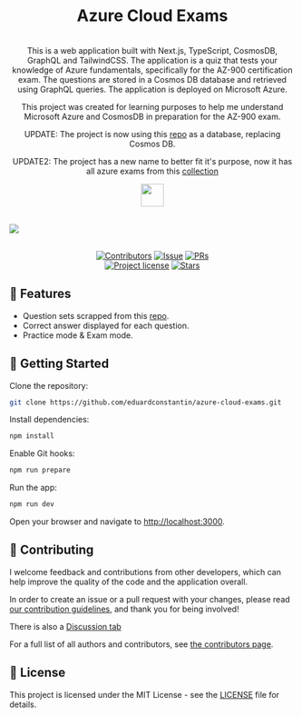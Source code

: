 <h1 align="center">Azure Cloud Exams</h1>
<br />

<div align="center">
This is a web application built with Next.js, TypeScript, CosmosDB, GraphQL and TailwindCSS. The application is a quiz
that tests your knowledge of Azure fundamentals, specifically for the AZ-900 certification exam. The questions are
stored in a Cosmos DB database and retrieved using GraphQL queries. The application is deployed on Microsoft Azure.

This project was created for learning purposes to help me understand Microsoft Azure and CosmosDB in preparation for
the AZ-900 exam.

UPDATE: The project is now using this
[repo](https://github.com/Ditectrev/Microsoft-Azure-AZ-900-Microsoft-Azure-Fundamentals-Exam-Questions-Answers) as a
database, replacing Cosmos DB.

UPDATE2: The project has a new name to better fit it's purpose, now it has all azure exams from this [collection](https://github.com/Ditectrev?q=azure&type=all&language=&sort=)

[<img src="https://api.gitsponsors.com/api/badge/img?id=605226127" height="40">](https://api.gitsponsors.com/api/badge/link?p=mnJPEhPUWjSHcGe4TUhW1VQUcAjwJEZ4IjE81wMBhu2KnB8s6AoMtpbGZtSTpF1shPnw9TcYfG8Ia/SfXNZ8/V45YSeijrg1FNkYuv5JqzUXzkLDfGQYWTrhqWCW1gKBjvEl/VHO1/p5r0/YoxdJlw==)

</div>

<br />
<img src="ace.gif"/>

<div align="center">
<br />

[![Contributors](https://img.shields.io/github/contributors/eduardconstantin/azure-cloud-exams?style=flat-square)](https://github.com/eduardconstantin/azure-cloud-exams/graphs/contributors)
[![Issue](https://img.shields.io/github/issues/eduardconstantin/azure-cloud-exams?style=flat-square)](https://github.com/eduardconstantin/azure-cloud-exams/issues)
[![PRs](https://img.shields.io/github/issues-pr/eduardconstantin/azure-cloud-exams?style=flat-square)](https://github.com/eduardconstantin/azure-cloud-exams/pulls)
<br>
[![Project license](https://img.shields.io/github/license/eduardconstantin/azure-cloud-exams?style=flat-square)](LICENSE)
[![Stars](https://img.shields.io/github/stars/eduardconstantin/azure-cloud-exams?style=flat-square)](https://github.com/eduardconstantin/azure-cloud-exams/stargazers)

</div>

## 🌟 Features

- Question sets scrapped from this
  [repo](https://github.com/Ditectrev?q=azure&type=all&language=&sort=).
- Correct answer displayed for each question.
- Practice mode & Exam mode.

## 🌱 Getting Started

Clone the repository:

```bash
git clone https://github.com/eduardconstantin/azure-cloud-exams.git
```

Install dependencies:

```bash
npm install
```

Enable Git hooks:

```bash
npm run prepare
```

Run the app:

```bash
npm run dev
```

Open your browser and navigate to [http://localhost:3000](http://localhost:3000).

## 👥 Contributing

I welcome feedback and contributions from other developers, which can help improve the quality of the code and the
application overall.

In order to create an issue or a pull request with your changes, please read
[our contribution guidelines](CONTRIBUTING.md), and thank you for being involved!

There is also a [Discussion tab](https://github.com/eduardconstantin/azure-cloud-exams/discussions)

For a full list of all authors and contributors, see
[the contributors page](https://github.com/eduardconstantin/azure-cloud-exams/contributors).

## 📜 License

This project is licensed under the MIT License - see the [LICENSE](LICENSE) file for details.
